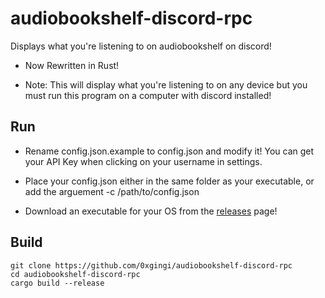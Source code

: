 # audiobookshelf-discord-rpc
Displays what you're listening to on audiobookshelf on discord!

* Now Rewritten in Rust!

* Note: This will display what you're listening to on any device but you must run this program on a computer with discord installed!

## Run

* Rename config.json.example to config.json and modify it! You can get your API Key when clicking on your username in settings.

* Place your config.json either in the same folder as your executable, or add the arguement -c /path/to/config.json

* Download an executable for your OS from the [releases](https://github.com/0xgingi/audiobookshelf-discord-rpc/releases) page!

## Build
```
git clone https://github.com/0xgingi/audiobookshelf-discord-rpc
cd audiobookshelf-discord-rpc
cargo build --release
```

